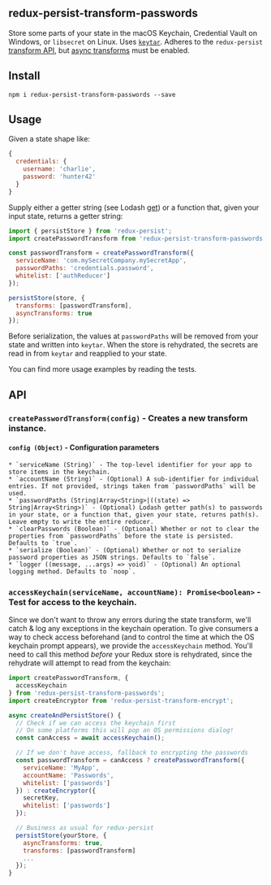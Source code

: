 ## redux-persist-transform-passwords
Store some parts of your state in the macOS Keychain, Credential Vault on Windows, or `libsecret` on Linux. Uses [`keytar`](https://github.com/atom/node-keytar). Adheres to the `redux-persist` [transform API](https://github.com/rt2zz/redux-persist#transforms), but [async transforms](https://github.com/rt2zz/redux-persist/pull/360) must be enabled.

## Install
```
npm i redux-persist-transform-passwords --save
```

## Usage

Given a state shape like:

``` js
{
  credentials: {
    username: 'charlie',
    password: 'hunter42'
  }
}
```

Supply either a getter string (see Lodash [get](https://lodash.com/docs/4.17.4#get)) or a function that, given your input state, returns a getter string:

```js
import { persistStore } from 'redux-persist';
import createPasswordTransform from 'redux-persist-transform-passwords';

const passwordTransform = createPasswordTransform({
  serviceName: 'com.mySecretCompany.mySecretApp',
  passwordPaths: 'credentials.password',
  whitelist: ['authReducer']
});

persistStore(store, {
  transforms: [passwordTransform],
  asyncTransforms: true
});
```

Before serialization, the values at `passwordPaths` will be removed from your state and written into `keytar`. When the store is rehydrated, the secrets are read in from `keytar` and reapplied to your state.

You can find more usage examples by reading the tests.

## API

### `createPasswordTransform(config)` - Creates a new transform instance.

#### `config (Object)` - Configuration parameters
    * `serviceName (String)` - The top-level identifier for your app to store items in the keychain.
    * `accountName (String)` - (Optional) A sub-identifier for individual entries. If not provided, strings taken from `passwordPaths` will be used.
    * `passwordPaths (String|Array<String>|((state) => String|Array<String>)` - (Optional) Lodash getter path(s) to passwords in your state, or a function that, given your state, returns path(s). Leave empty to write the entire reducer.
    * `clearPasswords (Boolean)` - (Optional) Whether or not to clear the properties from `passwordPaths` before the state is persisted. Defaults to `true`.
    * `serialize (Boolean)` - (Optional) Whether or not to serialize password properties as JSON strings. Defaults to `false`.
    * `logger ((message, ...args) => void)` - (Optional) An optional logging method. Defaults to `noop`.

### `accessKeychain(serviceName, accountName): Promise<boolean>` - Test for access to the keychain.

Since we don't want to throw any errors during the state transform, we'll catch & log any exceptions in the keychain operation. To give consumers a way to check access beforehand (and to control the time at which the OS keychain prompt appears), we provide the `accessKeychain` method. You'll need to call this method _before_ your Redux store is rehydrated, since the rehydrate will attempt to read from the keychain:

``` js
import createPasswordTransform, {
  accessKeychain
} from 'redux-persist-transform-passwords';
import createEncryptor from 'redux-persist-transform-encrypt';

async createAndPersistStore() {
  // Check if we can access the keychain first
  // On some platforms this will pop an OS permissions dialog!
  const canAccess = await accessKeychain();

  // If we don't have access, fallback to encrypting the passwords
  const passwordTransform = canAccess ? createPasswordTransform({
    serviceName: 'MyApp',
    accountName: 'Passwords',
    whitelist: ['passwords']
  }) : createEncryptor({
    secretKey,
    whitelist: ['passwords']
  });

  // Business as usual for redux-persist
  persistStore(yourStore, {
    asyncTransforms: true,
    transforms: [passwordTransform]
    ...
  });
}
```
